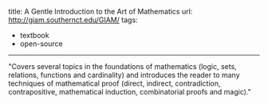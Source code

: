 title: A Gentle Introduction to the Art of Mathematics
url: http://giam.southernct.edu/GIAM/
tags:
  - textbook
  - open-source
---
"Covers several topics in the foundations of mathematics (logic, sets, relations, functions and cardinality) and introduces the reader to many techniques of mathematical proof (direct, indirect, contradiction, contrapositive, mathematical induction, combinatorial proofs and magic)."
